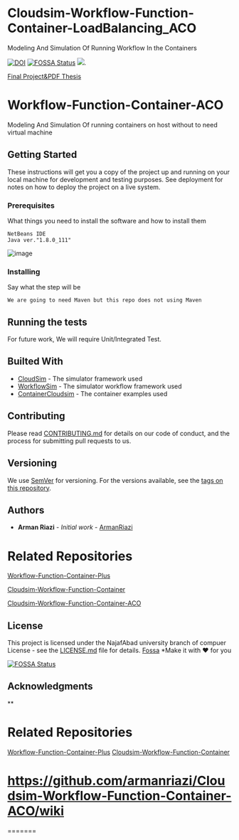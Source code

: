 # Cloudsim-Workflow-Function-Container-LoadBalancing_ACO
Modeling And Simulation Of Running Workflow In the Containers

[![DOI](https://zenodo.org/badge/DOI/10.5281/zenodo.7715653.svg)](https://doi.org/10.5281/zenodo.7715653)
[![FOSSA Status](https://app.fossa.com/api/projects/git%2Bgithub.com%2Farmanriazi%2FCloudsim-Workflow-Function-Container-ACO.svg?type=shield)](https://app.fossa.com/projects/git%2Bgithub.com%2Farmanriazi%2FCloudsim-Workflow-Function-Container-ACO?ref=badge_shield)
[![](https://tokei.rs/b1/github/armanriazi/Cloudsim-Workflow-Function-Container-ACO)](https://github.com/armanriazi/Cloudsim-Workflow-Function-Container-ACO).

[Final Project&PDF Thesis](https://github.com/armanriazi/Cloudsim-Workflow-Function-Container-ACO)
# Workflow-Function-Container-ACO

Modeling And Simulation Of running containers on host without to need virtual machine

## Getting Started

These instructions will get you a copy of the project up and running on your local machine for development and testing purposes. See deployment for notes on how to deploy the project on a live system.

### Prerequisites

What things you need to install the software and how to install them

```
NetBeans IDE
Java ver."1.8.0_111"

```
![image](https://user-images.githubusercontent.com/12433618/145709013-f64f38e5-77f3-4fad-9137-cd1b725a3c24.png)



### Installing

Say what the step will be

```
We are going to need Maven but this repo does not using Maven
```

## Running the tests

For future work, We will require Unit/Integrated Test.

## Builted With

* [CloudSim](https://github.com/Cloudslab/cloudsim) - The simulator framework used
* [WorkflowSim](https://github.com/WorkflowSim/) - The simulator workflow framework used
* [ContainerCloudsim](https://github.com/Cloudslab/cloudsim/tree/master/modules/cloudsim-examples/src/main/java/org/cloudbus/cloudsim/examples/container) - The container examples used

## Contributing

Please read [CONTRIBUTING.md](https://github.com/armanriazi/Cloudsim-Workflow-Function-Container-ACO/wiki) for details on our code of conduct, and the process for submitting pull requests to us.

## Versioning

We use [SemVer](http://semver.org/) for versioning. For the versions available, see the [tags on this repository](https://github.com/your/project/tags). 

## Authors

* **Arman Riazi** - *Initial work* - [ArmanRiazi](https://github.com/armanriazi/)

# Related Repositories

[Workflow-Function-Container-Plus](https://github.com/armanriazi/Workflow-Function-Container-Plus)

[Cloudsim-Workflow-Function-Container](https://github.com/armanriazi/Cloudsim-Workflow-Function-Container)

[Cloudsim-Workflow-Function-Container-ACO](https://github.com/armanriazi/Cloudsim-Workflow-Function-Container-ACO/wiki)

## License

This project is licensed under the NajafAbad university branch of compuer License - see the [LICENSE.md](LICENSE.md) file for details.
[Fossa](https://app.fossa.com/reports/3aa0a48c-bec3-42f8-b150-6bc26a0b3c8d)
*Make it with ❤️ for you

[![FOSSA Status](https://app.fossa.com/api/projects/git%2Bgithub.com%2Farmanriazi%2FCloudsim-Workflow-Function-Container-ACO.svg?type=large)](https://app.fossa.com/projects/git%2Bgithub.com%2Farmanriazi%2FCloudsim-Workflow-Function-Container-ACO?ref=badge_large)


## Acknowledgments
**
# Related Repositories
[Workflow-Function-Container-Plus](https://github.com/armanriazi/Workflow-Function-Container-Plus)
[Cloudsim-Workflow-Function-Container](https://github.com/armanriazi/Cloudsim-Workflow-Function-Container)
# https://github.com/armanriazi/Cloudsim-Workflow-Function-Container-ACO/wiki
=======

